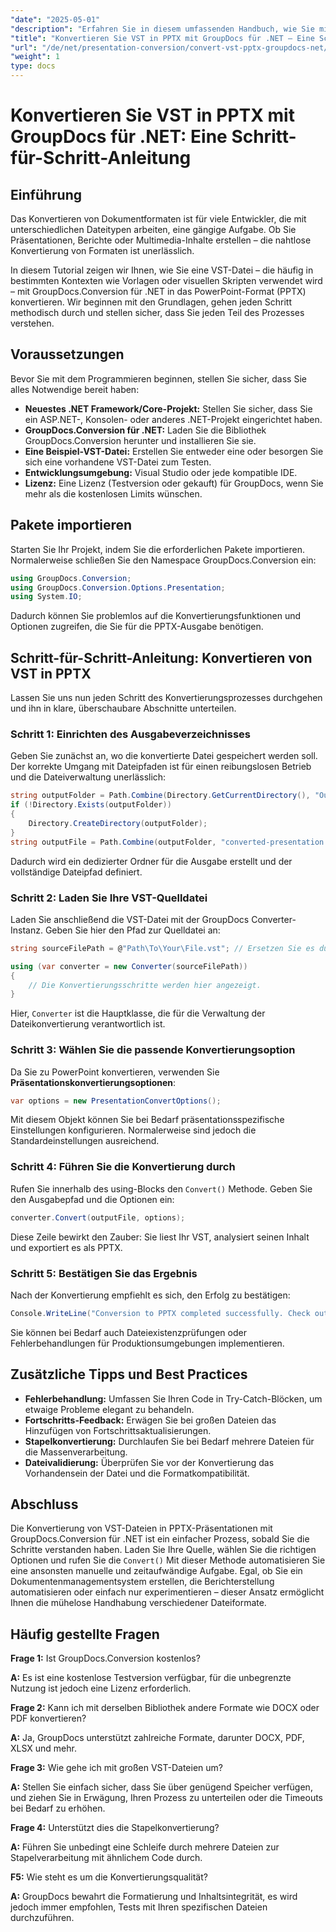 ```yaml
---
"date": "2025-05-01"
"description": "Erfahren Sie in diesem umfassenden Handbuch, wie Sie mit GroupDocs.Conversion für .NET VST-Dateien in PowerPoint-Präsentationen konvertieren."
"title": "Konvertieren Sie VST in PPTX mit GroupDocs für .NET – Eine Schritt-für-Schritt-Anleitung"
"url": "/de/net/presentation-conversion/convert-vst-pptx-groupdocs-net/"
"weight": 1
type: docs
---
```

# Konvertieren Sie VST in PPTX mit GroupDocs für .NET: Eine Schritt-für-Schritt-Anleitung

## Einführung

Das Konvertieren von Dokumentformaten ist für viele Entwickler, die mit unterschiedlichen Dateitypen arbeiten, eine gängige Aufgabe. Ob Sie Präsentationen, Berichte oder Multimedia-Inhalte erstellen – die nahtlose Konvertierung von Formaten ist unerlässlich.  

In diesem Tutorial zeigen wir Ihnen, wie Sie eine VST-Datei – die häufig in bestimmten Kontexten wie Vorlagen oder visuellen Skripten verwendet wird – mit GroupDocs.Conversion für .NET in das PowerPoint-Format (PPTX) konvertieren. Wir beginnen mit den Grundlagen, gehen jeden Schritt methodisch durch und stellen sicher, dass Sie jeden Teil des Prozesses verstehen.


## Voraussetzungen

Bevor Sie mit dem Programmieren beginnen, stellen Sie sicher, dass Sie alles Notwendige bereit haben:

- **Neuestes .NET Framework/Core-Projekt:** Stellen Sie sicher, dass Sie ein ASP.NET-, Konsolen- oder anderes .NET-Projekt eingerichtet haben.
- **GroupDocs.Conversion für .NET:** Laden Sie die Bibliothek GroupDocs.Conversion herunter und installieren Sie sie.
- **Eine Beispiel-VST-Datei:** Erstellen Sie entweder eine oder besorgen Sie sich eine vorhandene VST-Datei zum Testen.
- **Entwicklungsumgebung:** Visual Studio oder jede kompatible IDE.
- **Lizenz:** Eine Lizenz (Testversion oder gekauft) für GroupDocs, wenn Sie mehr als die kostenlosen Limits wünschen.


## Pakete importieren

Starten Sie Ihr Projekt, indem Sie die erforderlichen Pakete importieren. Normalerweise schließen Sie den Namespace GroupDocs.Conversion ein:

```csharp
using GroupDocs.Conversion;
using GroupDocs.Conversion.Options.Presentation;
using System.IO;
```

Dadurch können Sie problemlos auf die Konvertierungsfunktionen und Optionen zugreifen, die Sie für die PPTX-Ausgabe benötigen.


## Schritt-für-Schritt-Anleitung: Konvertieren von VST in PPTX

Lassen Sie uns nun jeden Schritt des Konvertierungsprozesses durchgehen und ihn in klare, überschaubare Abschnitte unterteilen.


### **Schritt 1: Einrichten des Ausgabeverzeichnisses**

Geben Sie zunächst an, wo die konvertierte Datei gespeichert werden soll. Der korrekte Umgang mit Dateipfaden ist für einen reibungslosen Betrieb und die Dateiverwaltung unerlässlich:

```csharp
string outputFolder = Path.Combine(Directory.GetCurrentDirectory(), "Output");
if (!Directory.Exists(outputFolder))
{
    Directory.CreateDirectory(outputFolder);
}
string outputFile = Path.Combine(outputFolder, "converted-presentation.pptx");
```

Dadurch wird ein dedizierter Ordner für die Ausgabe erstellt und der vollständige Dateipfad definiert.


### **Schritt 2: Laden Sie Ihre VST-Quelldatei**

Laden Sie anschließend die VST-Datei mit der GroupDocs Converter-Instanz. Geben Sie hier den Pfad zur Quelldatei an:

```csharp
string sourceFilePath = @"Path\To\Your\File.vst"; // Ersetzen Sie es durch Ihren tatsächlichen Dateipfad

using (var converter = new Converter(sourceFilePath))
{
    // Die Konvertierungsschritte werden hier angezeigt.
}
```

Hier, `Converter` ist die Hauptklasse, die für die Verwaltung der Dateikonvertierung verantwortlich ist.


### **Schritt 3: Wählen Sie die passende Konvertierungsoption**

Da Sie zu PowerPoint konvertieren, verwenden Sie **Präsentationskonvertierungsoptionen**:

```csharp
var options = new PresentationConvertOptions();
```

Mit diesem Objekt können Sie bei Bedarf präsentationsspezifische Einstellungen konfigurieren. Normalerweise sind jedoch die Standardeinstellungen ausreichend.


### **Schritt 4: Führen Sie die Konvertierung durch**

Rufen Sie innerhalb des using-Blocks den `Convert()` Methode. Geben Sie den Ausgabepfad und die Optionen ein:

```csharp
converter.Convert(outputFile, options);
```

Diese Zeile bewirkt den Zauber: Sie liest Ihr VST, analysiert seinen Inhalt und exportiert es als PPTX.


### **Schritt 5: Bestätigen Sie das Ergebnis**

Nach der Konvertierung empfiehlt es sich, den Erfolg zu bestätigen:

```csharp
Console.WriteLine("Conversion to PPTX completed successfully. Check output in {0}", outputFolder);
```

Sie können bei Bedarf auch Dateiexistenzprüfungen oder Fehlerbehandlungen für Produktionsumgebungen implementieren.


## Zusätzliche Tipps und Best Practices

- **Fehlerbehandlung:** Umfassen Sie Ihren Code in Try-Catch-Blöcken, um etwaige Probleme elegant zu behandeln.
- **Fortschritts-Feedback:** Erwägen Sie bei großen Dateien das Hinzufügen von Fortschrittsaktualisierungen.
- **Stapelkonvertierung:** Durchlaufen Sie bei Bedarf mehrere Dateien für die Massenverarbeitung.
- **Dateivalidierung:** Überprüfen Sie vor der Konvertierung das Vorhandensein der Datei und die Formatkompatibilität.


## Abschluss

Die Konvertierung von VST-Dateien in PPTX-Präsentationen mit GroupDocs.Conversion für .NET ist ein einfacher Prozess, sobald Sie die Schritte verstanden haben. Laden Sie Ihre Quelle, wählen Sie die richtigen Optionen und rufen Sie die `Convert()` Mit dieser Methode automatisieren Sie eine ansonsten manuelle und zeitaufwändige Aufgabe. Egal, ob Sie ein Dokumentenmanagementsystem erstellen, die Berichterstellung automatisieren oder einfach nur experimentieren – dieser Ansatz ermöglicht Ihnen die mühelose Handhabung verschiedener Dateiformate.

## Häufig gestellte Fragen

**Frage 1:** Ist GroupDocs.Conversion kostenlos?  

**A:** Es ist eine kostenlose Testversion verfügbar, für die unbegrenzte Nutzung ist jedoch eine Lizenz erforderlich.

**Frage 2:** Kann ich mit derselben Bibliothek andere Formate wie DOCX oder PDF konvertieren?  

**A:** Ja, GroupDocs unterstützt zahlreiche Formate, darunter DOCX, PDF, XLSX und mehr.

**Frage 3:** Wie gehe ich mit großen VST-Dateien um?  

**A:** Stellen Sie einfach sicher, dass Sie über genügend Speicher verfügen, und ziehen Sie in Erwägung, Ihren Prozess zu unterteilen oder die Timeouts bei Bedarf zu erhöhen.

**Frage 4:** Unterstützt dies die Stapelkonvertierung?  

**A:** Führen Sie unbedingt eine Schleife durch mehrere Dateien zur Stapelverarbeitung mit ähnlichem Code durch.

**F5:** Wie steht es um die Konvertierungsqualität?  

**A:** GroupDocs bewahrt die Formatierung und Inhaltsintegrität, es wird jedoch immer empfohlen, Tests mit Ihren spezifischen Dateien durchzuführen.